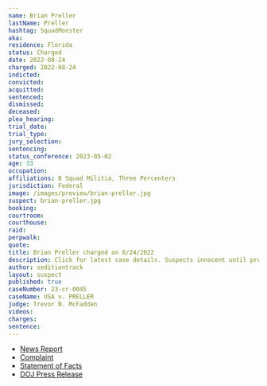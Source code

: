 ```yaml
---
name: Brian Preller
lastName: Preller
hashtag: SquadMonster
aka:
residence: Florida
status: Charged
date: 2022-08-24
charged: 2022-08-24
indicted:
convicted:
acquitted:
sentenced:
dismissed:
deceased:
plea_hearing:
trial_date:
trial_type:
jury_selection:
sentencing:
status_conference: 2023-05-02
age: 33
occupation:
affiliations: B Squad Militia, Three Percenters
jurisdiction: Federal
image: /images/preview/brian-preller.jpg
suspect: brian-preller.jpg
booking:
courtroom:
courthouse:
raid:
perpwalk:
quote:
title: Brian Preller charged on 8/24/2022
description: Click for latest case details. Suspects innocent until proven guilty.
author: seditiontrack
layout: suspect
published: true
caseNumber: 23-cr-0045
caseName: USA v. PRELLER
judge: Trevor N. McFadden
videos:
charges:
sentence:
---
```

- [News Report](https://abcnews.go.com/US/wireStory/fbi-militia-members-charged-storming-capitol-88818164)
- [Complaint](https://www.justice.gov/usao-dc/case-multi-defendant/file/1529751/download)
- [Statement of Facts](https://www.justice.gov/usao-dc/case-multi-defendant/file/1529756/download)
- [DOJ Press Release](https://www.justice.gov/usao-dc/pr/five-florida-men-arrested-charges-actions-during-jan-6-capitol-breach)

